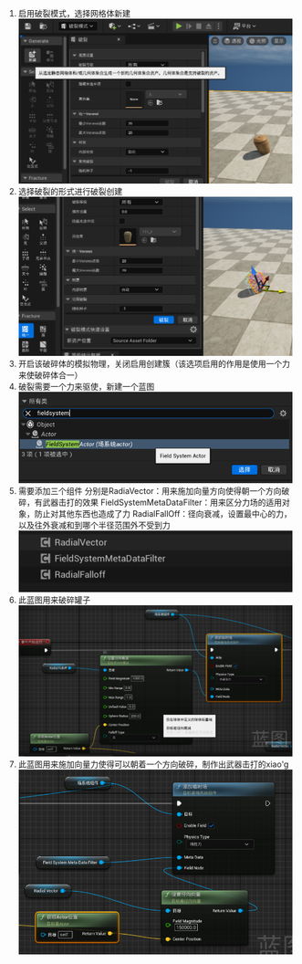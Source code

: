 1. 启用破裂模式，选择网格体新建
![输入图片说明](/imgs/2024-08-16/8Unz0P1NZ6ROCftz.png)
2. 选择破裂的形式进行破裂创建
![输入图片说明](/imgs/2024-08-16/0ImhSuaIM7AGS2R4.png)
3. 开启该破碎体的模拟物理，关闭启用创建簇（该选项启用的作用是使用一个力来使破碎体合一）
4. 破裂需要一个力来驱使，新建一个蓝图
![输入图片说明](/imgs/2024-08-16/1njvjYKz2xhYikkA.png)
5. 需要添加三个组件
分别是RadiaVector：用来施加向量方向使得朝一个方向破碎，有武器击打的效果
FieldSystemMetaDataFilter：用来区分力场的适用对象，防止对其他东西也造成了力
RadialFallOff：径向衰减，设置最中心的力，以及往外衰减和到哪个半径范围外不受到力
![输入图片说明](/imgs/2024-08-16/uRgyStHOGIdZeHmL.png)
6. 此蓝图用来破碎罐子
![输入图片说明](/imgs/2024-08-16/70VMflnhHNbOEnkf.png)
7. 此蓝图用来施加向量力使得可以朝着一个方向破碎，制作出武器击打的xiao'g
![输入图片说明](/imgs/2024-08-16/Mh9A15rCXnWo5Vvk.png)
<!--stackedit_data:
eyJoaXN0b3J5IjpbNzY1NTMxNzg0LDE2NDY3ODE2ODEsLTEzMT
I1NDk1NDBdfQ==
-->